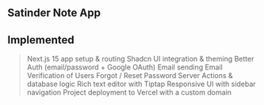 ## Satinder Note App

## Implemented

> Next.js 15 app setup & routing
> Shadcn UI integration & theming
> Better Auth (email/password + Google OAuth)
> Email sending
> Email Verification of Users
> Forgot / Reset Password
> Server Actions & database logic
> Rich text editor with Tiptap
> Responsive UI with sidebar navigation
> Project deployment to Vercel with a custom domain

